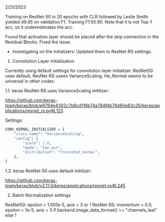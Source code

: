 2/21/2023

Training on ResNet-50 in 20 epochs with CLR followed by Leslie Smith yielded 49.85 on validation F1. Training F1:55.90. Note that it is not Top-1 acc, so it underestimates the acc. 

Found that activation layer should be placed after the skip connection in the Residual Blocks. Fixed the issue.

- Investigating on the initializers: Updated them to ResNet-RS settings.

1. Convolution Layer initialization

Currently using default settings for convolution layer initiailzer. ResNet50 uses default, ResNet-RS usees VarianceScaling. He_Normal seems to be universal in other codes.

1.1. keras ResNet-RS uses VarianceScaling initilizer:

https://github.com/keras-team/keras/blob/e6784e4302c7b8cd116b74a784f4b78d60e83c26/keras/applications/resnet_rs.py#L123

Settings:
```python
CONV_KERNEL_INITIALIZER = {
    "class_name": "VarianceScaling",
    "config": {
        "scale": 2.0,
        "mode": "fan_out",
        "distribution": "truncated_normal",
    },
}
```
1.2. keras ResNet-50 uses default initilizer:

https://github.com/keras-team/keras/blob/v2.11.0/keras/applications/resnet.py#L245

2. Batch Normalization settings

ResNet50:
epsilon = 1.001e-5,
axis = 3 or 1 
ResNet-RS:
momentum = 0.0,
epsilon = 1e-5,
axis = 3 if backend.image_data_format() == "channels_last" else 1



